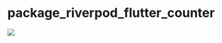 # package_riverpod_flutter_counter

![](https://github.com/rvdrover/package_riverpod_flutter_counter/blob/master/package_riverpod_flutter_counter-1636991384291.gif)
